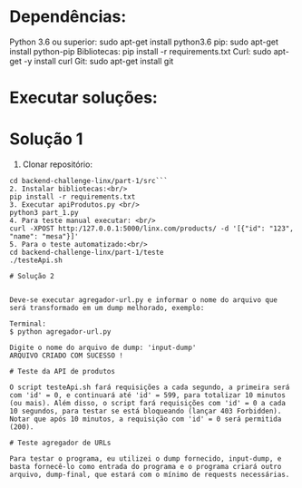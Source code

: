 # Dependências:

Python 3.6 ou superior:
sudo apt-get install python3.6
pip:
sudo apt-get install python-pip
Bibliotecas:
pip install -r requirements.txt
Curl:
sudo apt-get -y install curl
Git:
sudo apt-get install git

# Executar soluções:
# Solução 1

1. Clonar repositório:<br/>
```git clone https://github.com/thiagoreiss45/backend-challenge-linx \
cd backend-challenge-linx/part-1/src```
2. Instalar bibliotecas:<br/>
pip install -r requirements.txt
3. Executar apiProdutos.py <br/>
python3 part_1.py
4. Para teste manual executar: <br/>
curl -XPOST http:/127.0.0.1:5000/linx.com/products/ -d '[{"id": "123", "name": "mesa"}]'
5. Para o teste automatizado:<br/>
cd backend-challenge-linx/part-1/teste
./testeApi.sh

# Solução 2


Deve-se executar agregador-url.py e informar o nome do arquivo que será transformado em um dump melhorado, exemplo:

Terminal:
$ python agregador-url.py

Digite o nome do arquivo de dump: 'input-dump'
ARQUIVO CRIADO COM SUCESSO !

# Teste da API de produtos

O script testeApi.sh fará requisições a cada segundo, a primeira será com 'id' = 0, e continuará até 'id' = 599, para totalizar 10 minutos (ou mais). Além disso, o script fará requisições com 'id' = 0 a cada 10 segundos, para testar se está bloqueando (lançar 403 Forbidden). Notar que após 10 minutos, a requisição com 'id' = 0 será permitida (200).

# Teste agregador de URLs

Para testar o programa, eu utilizei o dump fornecido, input-dump, e basta fornecê-lo como entrada do programa e o programa criará outro arquivo, dump-final, que estará com o mínimo de requests necessárias.
